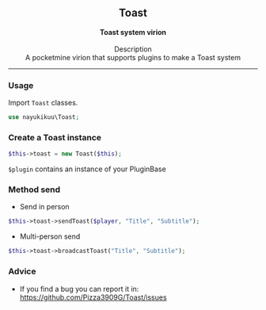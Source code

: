 <h2 align="center"><b>Toast</b></h2>
<div align="center"><b>Toast system virion</b></div><br>
<div align="center">Description</div>
<div align="center">A pocketmine virion that supports plugins to make a Toast system</div>
<hr>

### Usage
Import `Toast` classes.
```php
use nayukikuu\Toast;
```

### Create a Toast instance
```php
$this->toast = new Toast($this);
```
`$plugin` contains an instance of your PluginBase

### Method send

- Send in person
```php
$this->toast->sendToast($player, "Title", "Subtitle");
```

- Multi-person send
```php
$this->toast->broadcastToast("Title", "Subtitle");
```

### Advice
- If you find a bug you can report it in: https://github.com/Pizza3909G/Toast/issues
